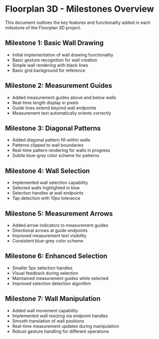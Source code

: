 # Floorplan 3D - Milestones Overview

This document outlines the key features and functionality added in each milestone of the Floorplan 3D project.

## Milestone 1: Basic Wall Drawing

- Initial implementation of wall drawing functionality
- Basic gesture recognition for wall creation
- Simple wall rendering with black lines
- Basic grid background for reference

## Milestone 2: Measurement Guides

- Added measurement guides above and below walls
- Real-time length display in pixels
- Guide lines extend beyond wall endpoints
- Measurement text automatically orients correctly

## Milestone 3: Diagonal Patterns

- Added diagonal pattern fill within walls
- Patterns clipped to wall boundaries
- Real-time pattern rendering for walls in progress
- Subtle blue-grey color scheme for patterns

## Milestone 4: Wall Selection

- Implemented wall selection capability
- Selected walls highlighted in blue
- Selection handles at wall endpoints
- Tap detection with 10px tolerance

## Milestone 5: Measurement Arrows

- Added arrow indicators to measurement guides
- Directional arrows at guide endpoints
- Improved measurement text visibility
- Consistent blue-grey color scheme

## Milestone 6: Enhanced Selection

- Smaller 5px selection handles
- Visual feedback during selection
- Maintained measurement guides while selected
- Improved selection detection algorithm

## Milestone 7: Wall Manipulation

- Added wall movement capability
- Implemented wall resizing via endpoint handles
- Smooth translation of wall positions
- Real-time measurement updates during manipulation
- Robust gesture handling for different operations
